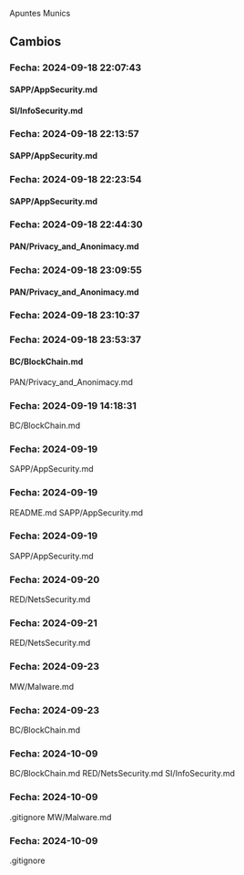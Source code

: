 Apuntes Munics 
## Cambios

### Fecha: 2024-09-18 22:07:43

#### SAPP/AppSecurity.md
#### SI/InfoSecurity.md 


### Fecha: 2024-09-18 22:13:57

####  SAPP/AppSecurity.md


### Fecha: 2024-09-18 22:23:54

#### SAPP/AppSecurity.md 


### Fecha: 2024-09-18 22:44:30

#### PAN/Privacy_and_Anonimacy.md


### Fecha: 2024-09-18 23:09:55

#### PAN/Privacy_and_Anonimacy.md



### Fecha: 2024-09-18 23:10:37

#### 



### Fecha: 2024-09-18 23:53:37

#### BC/BlockChain.md
PAN/Privacy_and_Anonimacy.md



### Fecha: 2024-09-19 14:18:31

 BC/BlockChain.md



### Fecha: 2024-09-19

 SAPP/AppSecurity.md



### Fecha: 2024-09-19

 README.md
SAPP/AppSecurity.md



### Fecha: 2024-09-19

 SAPP/AppSecurity.md



### Fecha: 2024-09-20

 RED/NetsSecurity.md



### Fecha: 2024-09-21

 RED/NetsSecurity.md



### Fecha: 2024-09-23

 MW/Malware.md



### Fecha: 2024-09-23

 BC/BlockChain.md



### Fecha: 2024-10-09

 BC/BlockChain.md
RED/NetsSecurity.md
SI/InfoSecurity.md



### Fecha: 2024-10-09

 .gitignore
MW/Malware.md



### Fecha: 2024-10-09

 .gitignore

